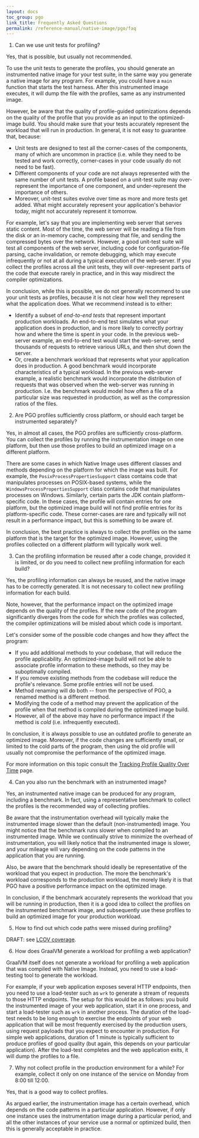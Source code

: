 ```yaml
---
layout: docs
toc_group: pgo
link_title: Frequently Asked Questions
permalink: /reference-manual/native-image/pgo/faq
---
```


1. Can we use unit tests for profiling?

Yes, that is possible, but usually not recommended.

To use the unit tests to generate the profiles,
you should generate an instrumented native image for your test suite,
in the same way you generate a native image for any program.
For example, you could have a `main` function that starts the test harness.
After this instrumented image executes, it will dump the file with the profiles,
same as any instrumented image.

However, be aware that the quality of profile-guided optimizations depends on the quality of the profile
that you provide as an input to the optimized-image build.
You should make sure that your tests accurately represent the workload that will run in production.
In general, it is not easy to guarantee that, because:

- Unit tests are designed to test all the corner-cases of the components,
  many of which are uncommon in practice (i.e. while they need to be tested and work correctly,
  corner-cases in your code usually do not need to be fast).
- Different components of your code are not always represented with the same number of unit tests.
  A profile based on a unit-test suite may over-represent the importance of one component,
  and under-represent the importance of others.
- Moreover, unit-test suites evolve over time as more and more tests get added.
  What might accurately represent your application's behavior today,
  might not accurately represent it tomorrow.

For example, let's say that you are implementing web server that serves static content.
Most of the time, the web server will be reading a file from the disk or an in-memory cache,
compressing that file, and sending the compressed bytes over the network.
However, a good unit-test suite will test all components of the web server,
including code for configuration-file parsing, cache invalidation, or remote debugging,
which may execute infrequently or not at all during a typical execution of the web-server.
If you collect the profiles across all the unit tests,
they will over-represent parts of the code that execute rarely in practice,
and in this way misdirect the compiler optimizations.

In conclusion, while this is possible,
we do not generally recommend to use your unit tests as profiles,
because it is not clear how well they represent what the application does.
What we recommend instead is to either:

- Identify a subset of *end-to-end tests* that represent important production workloads.
  An end-to-end test simulates what your application does in production, and is more likely
  to correctly portray how and where the time is spent in your code.
  In the previous web-server example, an end-to-end test would start the web-server,
  send thousands of requests to retrieve various URLs, and then shut down the server.
- Or, create a benchmark workload that represents what your application does in production.
  A good benchmark would incorporate characteristics of a typical workload.
  In the previous web-server example, a realistic benchmark would incorporate
  the distribution of requests that was observed when the web-server was running in production.
  I.e. the benchmark would model how often a file of a particular size was requested in production,
  as well as the compression ratios of the files.


2. Are PGO profiles sufficiently cross platform, or should each target be instrumented separately?

Yes, in almost all cases, the PGO profiles are sufficiently cross-platform.
You can collect the profiles by running the instrumentation image on one platform,
but then use those profiles to build an optimized image on a different platform.

There are some cases in which Native Image uses different classes and methods
depending on the platform for which the image was built.
For example, the `PosixProcessPropertiesSupport` class contains code that
manipulates processes on POSIX-based systems,
while the `WindowsProcessPropertiesSupport` class contains code
that manipulates processes on Windows.
Similarly, certain parts the JDK contain platform-specific code.
In these cases, the profile will contain entries for one platform,
but the optimized image build will not find profile entries for its platform-specific code.
These corner-cases are rare and typically will not result in a performance impact,
but this is something to be aware of.

In conclusion, the best practice is always to collect the profiles on the same platform
that is the target for the optimized image.
However, using the profiles collected on a different platform will typically work well.


3. Can the profiling information be reused after a code change, provided it is limited,
   or do you need to collect new profiling information for each build?

Yes, the profiling information can always be reused, and the native image has to be correctly generated.
It is not necessary to collect new profiling information for each build.

Note, however, that the performance impact on the optimized image depends on the quality of the profiles.
If the new code of the program significantly diverges
from the code for which the profiles was collected,
the compiler optimizations will be misled about which code is important.

Let's consider some of the possible code changes and how they affect the program:

- If you add additional methods to your codebase, that will reduce the profile applicability.
  An optimized-image build will not be able to associate profile information to these methods,
  so they may be suboptimally compiled.
- If you remove existing methods from the codebase will reduce the profile's relevance.
  Some profile entries will not be used.
- Method renaming will do both -- from the perspective of PGO, a renamed method
  is a different method.
- Modifying the code of a method may prevent the application of the profile
  when that method is compiled during the optimized image build.
- However, all of the above may have no performance impact
  if the method is *cold* (i.e. infrequently executed).

In conclusion, it is always possible to use an outdated profile to generate an optimized image.
Moreover, if the code changes are sufficiently small, or limited to the cold parts of the program,
then using the old profile will usually not compromise the performance of the optimized image.

For more information on this topic consult the [Tracking Profile Quality Over Time](PGO-Profile-Quality.md) page.


4. Can you also run the benchmark with an instrumented image?

Yes, an instrumented native image can be produced for any program, including a benchmark.
In fact, using a representative benchmark to collect the profiles
is the recommended way of collecting profiles.

Be aware that the instrumentation overhead will typically make the instrumented image slower
than the default (non-instrumented) image.
You might notice that the benchmark runs slower when compiled to an instrumented image.
While we continually strive to minimize the overhead of instrumentation,
you will likely notice that the instrumented image is slower,
and your mileage will vary depending on the code patterns
in the application that you are running.

Also, be aware that the benchmark should ideally be representative
of the workload that you expect in production.
The more the benchmark's workload corresponds to the production workload,
the morely likely it is that PGO have a positive performance impact
on the optimized image.

In conclusion, if the benchmark accurately represents the workload that you will be running in production,
then it is a good idea to collect the profiles on the instrumented benchmark image,
and subsequently use these profiles to build an optimized image for your production workload.


5. How to find out which code paths were missed during profiling?

DRAFT: see [LCOV coverage](PGO-LCOV.md).


6. How does GraalVM generate a workload for profiling a web application?

GraalVM itself does not generate a workload for profiling a web application
that was compiled with Native Image.
Instead, you need to use a load-testing tool to generate the workload.

For example, if your web application exposes several HTTP endpoints,
then you need to use a load-tester such as `wrk`
to generate a stream of requests to those HTTP endpoints.
The setup for this would be as follows:
you build the instrumented image of your web application,
start it in one process, and start a load-tester such as `wrk` in another process.
The duration of the load-test needs to be long enough to exercise the endpoints
of your web application that will be most frequently exercised by the production users,
using request payloads that you expect to encounter in production.
For simple web applications, duration of 1 minute is typically sufficient
to produce profiles of good quality (but again, this depends on your particular application).
After the load-test completes and the web application exits,
it will dump the profiles to a file.


7. Why not collect profile in the production environment for a while?
   For example, collect it only on one instance of the service on Monday from 8:00 till 12:00.

Yes, that is a good way to collect profiles.

As argued earlier, the instrumentation image has a certain overhead,
which depends on the code patterns in a particular application.
However, if only one instance uses the instrumentation image during a particular period,
and all the other instances of your service use a normal or optimized build,
then this is generally acceptable in practice.

